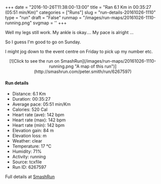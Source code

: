 +++
date = "2016-10-26T11:38:00-13:00"
title = "Ran 6.1 Km in 00:35:27 (05:51 min/Km)"
categories = ["Runs"]
slug = "run-details-20161026-1110"
type = "run"
draft = "False"
runmap = "/images/run-maps/20161026-1110-running.png"
svgmap = '<polyline points="86 48, 87 46, 88 44, 89 44, 91 39, 91 36, 92 34, 90 34, 88 33, 85 33, 84 33, 82 31, 81 31, 80 31, 79 32, 78 32, 76 33, 65 36, 64 37, 63 37, 61 39, 59 39, 59 40, 58 40, 56 42, 54 44, 49 48, 48 48, 44 52, 40 55, 38 57, 37 58, 35 59, 24 63, 21 64, 17 65, 8 68, 7 68, 2 65, 1 63, 0 62, 0 62, 6 58, 9 56, 11 55, 20 49, 26 45, 28 44, 33 41, 36 39, 37 38, 42 35, 44 35, 44 34, 45 33, 46 33, 47 34, 48 34, 50 34, 53 36, 55 37, 57 38, 59 39, 65 36, 69 35, 72 34, 76 33, 77 33, 80 31, 81 31, 83 32, 89 33, 91 33, 91 33, 95 33, 97 33, 98 34, 99 35, 100 36, 96 43">'
+++

Well my legs still work. My ankle is okay....  My pace is alright ...

So I guess I'm good to go on Sunday. 

I might jog down to the event centre on Friday to pick up my number etc. 

<!--more-->

<center>
[![Click to see the run on SmashRun](/images/run-maps/20161026-1110-running.png "A map of this run")](http://smashrun.com/peter.smith/run/6267597)
</center>

#### Run details

* Distance: 6.1 Km
* Duration: 00:35:27
* Average pace: 05:51 min/Km
* Calories: 520 Cal
* Heart rate (ave): 142 bpm
* Heart rate (max): 142 bpm
* Heart rate (min): 142 bpm
* Elevation gain: 84 m
* Elevation loss:  m
* Weather: clear
* Temperature: 17 &deg;C
* Humidity: 71%
* Activity: running
* Source: tcxfile
* Run ID: 6267597

Full details at [SmashRun](http://smashrun.com/peter.smith/run/6267597)